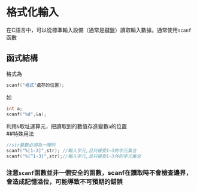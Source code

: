# 格式化輸入  
在C語言中，可以從標準輸入設備（通常是鍵盤）讀取輸入數據。通常使用`scanf`函數  
## 函式結構
格式為
```c
scanf("格式"處存的位置);
```
如
```c
int a;
scanf("%d",&a);
```
利用`&`取址運算元，把讀取到的數值存進變數`a`的位置  
##特殊用法
```C
//str變數必須為一陣列
scanf("%[1-3]",str); //輸入字元,且只接受1~3的字元集合
scanf("%[^1-3]",str);//輸入字元,且只接受1~3外的字元集合
```
### **注意`scanf`函數並非一個安全的函數，scanf在讀取時不會檢查邊界，會造成記憶溢位，可能導致不可預期的錯誤**
